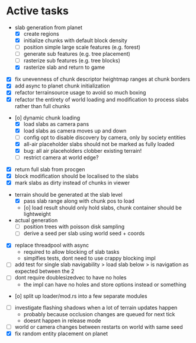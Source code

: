 # Active tasks

* slab generation from planet
	* [X] create regions
	* [X] initialize chunks with default block density
	* [ ] position simple large scale features (e.g. forest)
	* [ ] generate sub features (e.g. tree placement)
	* [ ] rasterize sub features (e.g. tree blocks)
	* [X] rasterize slab and return to game
* [X] fix unevenness of chunk descriptor heightmap ranges at chunk borders
* [X] add async to planet chunk initialization
* [X] refactor terrainsource usage to avoid so much boxing
* [X] refactor the entirety of world loading and modification to process slabs rather than full chunks
* [o] dynamic chunk loading
	* [X] load slabs as camera pans
	* [X] load slabs as camera moves up and down
	* [ ] config opt to disable discovery by camera, only by society entities
	* [X] all-air placeholder slabs should not be marked as fully loaded
	* [X] bug: all air placeholders clobber existing terrain!
	* [ ] restrict camera at world edge?
* [X] return full slab from procgen
* [X] block modification should be localised to the slabs
* [X] mark slabs as dirty instead of chunks in viewer
* terrain should be generated at the slab level
	* [X] pass slab range along with chunk pos to load
	* [o] load result should only hold slabs, chunk container should be lightweight
* actual generation
	* [ ] position trees with poisson disk sampling
	* [ ] derive a seed per slab using world seed + coords
* [X] replace threadpool with async
	* required to allow blocking of slab tasks
	* simplfies tests, dont need to use crappy blocking impl
* [ ] add test for single slab navigability > load slab below > is navigation as expected between the 2
* [ ] dont require doublesizedvec to have no holes
	* the impl can have no holes and store options instead or something
* [o] split up loader/mod.rs into a few separate modules
* [ ] investigate flashing shadows when a lot of terrain updates happen
	* probably because occlusion changes are queued for next tick
	* doesnt happen in release mode
* [ ] world or camera changes between restarts on world with same seed
* [X] fix random entity placement on planet
